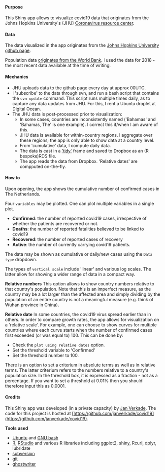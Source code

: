 #### Purpose
This Shiny app allows to visualize covid19 data that originates from the Johns Hopkins University's (JHU) [Coronavirus resource center](https://coronavirus.jhu.edu/map.html).

#### Data
The data visualized in the app originates from the [Johns Hopkins University github page](https://github.com/CSSEGISandData/COVID-19/tree/master/csse_covid_19_data/csse_covid_19_daily_reports).

Population data [originates from the World Bank](https://data.worldbank.org/indicator/SP.POP.TOTL). I used the data for 2018 - the most recent data available at the time of writing.

#### Mechanics
* JHU uploads data to the github page every day at approx 00UTC.
* I 'subscribe' to the data through svn, and run a bash script that contains the `svn update` command. This script runs multiple times daily, as to capture any data updates from JHU. For this, I rent a Ubuntu droplet at Digital Ocean.
* The JHU data is post-processed prior to visualization:
	* In some cases, countries are inconsistently named ('Bahamas' and 'Bahamas, The' is one example). I correct this if/when I am aware of this.
	* JHU data is available for within-country regions. I aggregate over these regions; the app is only able to show data at a country level.
	* From 'cumulative' data, I compute daily data.
	* The data is cast in a ['tidy'](https://vita.had.co.nz/papers/tidy-data.pdf) frame and saved to Dropbox as an (R bespoke)RDS file.
	* The app reads the data from Dropbox. 'Relative dates' are compputed on-the-fly.

#### How to
Upon opening, the app shows the cumulative number of confirmed cases in The Netherlands.

Four `variables` may be plotted. One can plot multiple variables in a single plot.
* **Confirmed**: the number of reported covid19 cases, irrespective of whether the patients are recovered or not.
* **Deaths**: the number of reported fatalities believed to be linked to covid19
* **Recovered**: the number of reported cases of recovery
* **Active**: the number of currently carrying covid19 patients.

The data may be shown as cumulative or daily/new cases using the `Data type` dropdown.

The types of `vertical scale` include 'linear' and various log scales. The latter allow for showing a wider range of data in a compact way.

**Relative numbers**
This option allows to show country numbers relative to that country's population. Note that this is an imperfect measure, as the country may be a lot larger than the affected area and simply dividing by the population of an entire country is not a meaningful measure (e.g. think of Wuhan province in China).

**Relative date**
In some countries, the covid19 virus spread earlier than in others. In order to compare growth rates, the app allows for visualization on a 'relative scale'. For example, one can choose to show curves for multiple countries where each curve starts when the number of confirmed cases first exceeded (or was equal to) 100. This can be done by:
* Check the `plot using relative dates` option.
* Set the threshold variable to 'Confirmed'
* Set the threshold number to 100.

There is an option to set a criterium in absolute terms as well as in relative terms. The latter criterium refers to the numbers relative to a country's population size. In the threshold box, it is expressed as a fraction - not as a percentage. If you want to set a threshold at 0.01% then you should therefore input this as 0.0001.

#### Credits
This Shiny app was developed (in a private capacity) by [Jan Verkade](mailto:jan.verkade@gmail.com). The code for this project is hosted at [https://github.com/janverkade/covid19](https://github.com/janverkade/covid19).

**Tools used**
* [Ubuntu](https://ubuntu.com/) and [GNU bash](https://www.gnu.org/software/bash/)
* [R](https://www.r-project.org/), [RStudio](https://rstudio.com/) and various R libraries including ggplot2, shiny, Rcurl, dplyr, lubridate
* [subversion](https://subversion.apache.org/)
* [git](https://git-scm.com/)
* [ghostwriter](https://wereturtle.github.io/ghostwriter/)